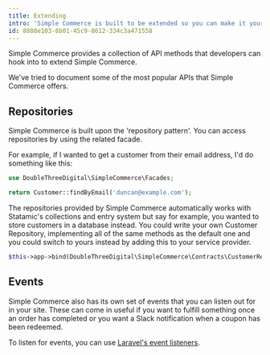 ```yaml
---
title: Extending
intro: 'Simple Commerce is built to be extended so you can make it your own.'
id: 8808e103-8b01-45c9-8612-334c3a471558
---
```

Simple Commerce provides a collection of API methods that developers can hook into to extend Simple Commerce.

We've tried to document some of the most popular APIs that Simple Commerce offers.

## Repositories
Simple Commerce is built upon the 'repository pattern'. You can access repositories by using the related facade. 

For example, if I wanted to get a customer from their email address, I'd do something like this:

```php
use DoubleThreeDigital\SimpleCommerce\Facades;

return Customer::findByEmail('duncan@example.com');
```

The repositories provided by Simple Commerce automatically works with Statamic's collections and entry system but say for example, you wanted to store customers in a database instead. You could write your own Customer Repository, implementing all of the same methods as the default one and you could switch to yours instead by adding this to your service provider.

```php
$this->app->bind(DoubleThreeDigital\SimpleCommerce\Contracts\CustomerRepository::class, Your\Package\Repositories\CustomerRepository::class);
```

## Events
Simple Commerce also has its own set of events that you can listen out for in your site. These can come in useful if you want to fulfill something once an order has completed or you want a Slack notification when a coupon has been redeemed.

To listen for events, you can use [Laravel's event listeners](https://laravel.com/docs/master/events#registering-events-and-listeners).
